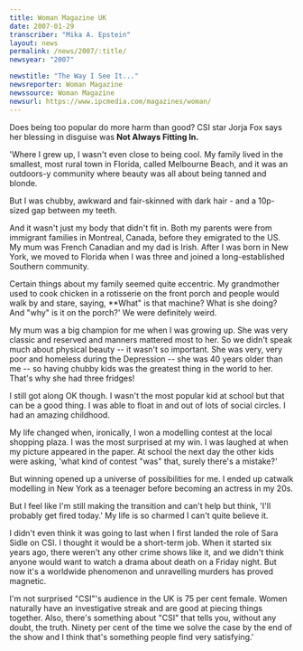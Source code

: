 ```yaml
---
title: Woman Magazine UK
date: 2007-01-29
transcriber: "Mika A. Epstein"
layout: news
permalink: /news/2007/:title/
newsyear: "2007"

newstitle: "The Way I See It..."
newsreporter: Woman Magazine
newssource: Woman Magazine
newsurl: https://www.ipcmedia.com/magazines/woman/
---
```


Does being too popular do more harm than good? CSI star Jorja Fox says her blessing in disguise was **Not Always Fitting In.**

'Where I grew up, I wasn't even close to being cool. My family lived in the smallest, most rural town in Florida, called Melbourne Beach, and it was an outdoors-y community where beauty was all about being tanned and blonde.

But I was chubby, awkward and fair-skinned with dark hair - and a 10p-sized gap between my teeth.

And it wasn't just my body that didn't fit in. Both my parents were from immigrant families in Montreal, Canada, before they emigrated to the US. My mum was French Canadian and my dad is Irish. After I was born in New York, we moved to Florida when I was three and joined a long-established Southern community.

Certain things about my family seemed quite eccentric. My grandmother used to cook chicken in a rotisserie on the front porch and people would walk by and stare, saying, **What" is that machine? What is she doing? And "why" is it on the porch?' We were definitely weird.

My mum was a big champion for me when I was growing up. She was very classic and reserved and manners mattered most to her. So we didn't speak much about physical beauty -- it wasn't so important. She was very, very poor and homeless during the Depression -- she was 40 years older than me -- so having chubby kids was the greatest thing in the world to her. That's why she had three fridges!

I still got along OK though. I wasn't the most popular kid at school but that can be a good thing. I was able to float in and out of lots of social circles. I had an amazing childhood.

My life changed when, ironically, I won a modelling contest at the local shopping plaza. I was the most surprised at my win. I was laughed at when my picture appeared in the paper. At school the next day the other kids were asking, 'what kind of contest "was" that, surely there's a mistake?'

But winning opened up a universe of possibilities for me. I ended up catwalk modelling in New York as a teenager before becoming an actress in my 20s.

But I feel like I'm still making the transition and can't help but think, 'I'll probably get fired today.' My life is so charmed I can't quite believe it.

I didn't even think it was going to last when I first landed the role of Sara Sidle on CSI. I thought it would be a short-term job. When it started six years ago, there weren't any other crime shows like it, and we didn't think anyone would want to watch a drama about death on a Friday night. But now it's a worldwide phenomenon and unravelling murders has proved magnetic.

I'm not surprised "CSI"'s audience in the UK is 75 per cent female. Women naturally have an investigative streak and are good at piecing things together. Also, there's something about "CSI" that tells you, without any doubt, the truth. Ninety per cent of the time we solve the case by the end of the show and I think that's something people find very satisfying.'
